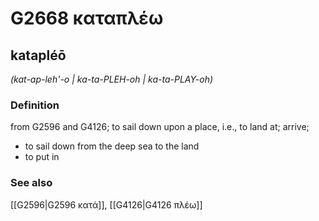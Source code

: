 # G2668 καταπλέω

## katapléō

_(kat-ap-leh'-o | ka-ta-PLEH-oh | ka-ta-PLAY-oh)_

### Definition

from G2596 and G4126; to sail down upon a place, i.e., to land at; arrive; 

- to sail down from the deep sea to the land
- to put in

### See also

[[G2596|G2596 κατά]], [[G4126|G4126 πλέω]]
